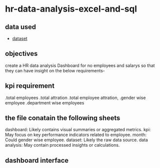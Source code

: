 # hr-data-analysis-excel-and-sql
## data used
- <a href="https://github.com/sudheerbabuk14/hr-data-analysis-excel/blob/main/hr%20dataset%20excel.xlsx" > dataset </a>
## objectives
create a HR data analysis Dashboard for no employees and salarys so that they can have insight on the below requirements-
## kpi requirement
.total employees
.total attration
.total employee attration,
.gender wise employee
.department wise employees
## the file conatain the following sheets
dashboard: Likely contains visual summaries or aggregated metrics.
kpi: May focus on key performance indicators related to employee.
month: Could gender wise employee.
dataset: Likely the raw data source.
data analysis: May contain processed insights or calculations.

## dashboard interface
